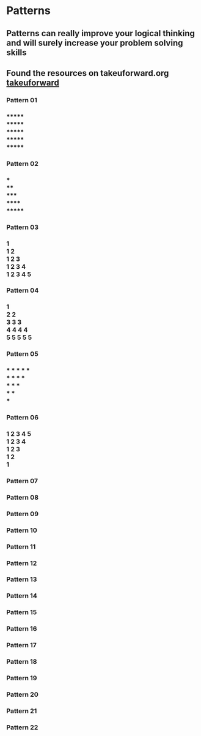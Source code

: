 # Patterns 
## Patterns can really improve your logical thinking and will surely increase your problem solving skills 

## Found the resources on takeuforward.org [takeuforward](https://takeuforward.org)

### Pattern 01 
###  ***** <br> ***** <br> ***** <br> ***** <br> *****
### []()
### Pattern 02
### * <br> ** <br> *** <br> **** <br> *****
### Pattern 03 
### 1 <br> 1 2 <br> 1 2 3 <br> 1 2 3 4 <br> 1 2 3 4 5
### 
### Pattern 04
### 1 <br> 2 2 <br> 3 3 3 <br> 4 4 4 4 <br> 5 5 5 5 5 
### Pattern 05
### * * * * *  <br> * * * * <br> * * * <br> * * <br> *
### Pattern 06
### 1 2 3 4 5 <br> 1 2 3 4 <br> 1 2 3 <br> 1 2 <br> 1 
### Pattern 07 
### 
### Pattern 08
### 
### Pattern 09
### 
### Pattern 10
### 
### Pattern 11 
### 
### Pattern 12
### 
### Pattern 13 
### 
### Pattern 14
### 
### Pattern 15
### 
### Pattern 16
### 
### Pattern 17 
### 
### Pattern 18
### 
### Pattern 19
### 
### Pattern 20
### 
### Pattern 21
### 
### Pattern 22
### 